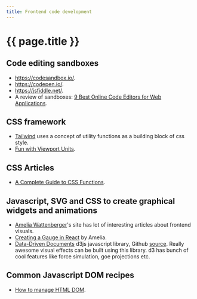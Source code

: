 ```yaml
---
title: Frontend code development
---
```


# {{ page.title }}

## Code editing sandboxes

* <https://codesandbox.io/>.
* <https://codepen.io/>.
* <https://jsfiddle.net/>.
* A review of sandboxes: [9 Best Online Code Editors for Web Applications](https://geekflare.com/online-code-editors/).

## CSS framework
* [Tailwind](https://tailwind.run/) uses a concept of utility functions as
a building block of css style.
* [Fun with Viewport Units](https://css-tricks.com/fun-viewport-units/).

## CSS Articles
* [A Complete Guide to CSS Functions](https://css-tricks.com/complete-guide-to-css-functions/).

## Javascript, SVG and CSS to create graphical widgets and animations
* [Amelia Wattenberger](https://wattenberger.com/)'s site has lot of interesting articles about frontend visuals. 
* [Creating a Gauge in React](https://wattenberger.com/blog/gauge) by Amelia.
* [Data-Driven Documents](https://d3js.org/) d3js javascript library, Github [source](https://github.com/d3/d3). Really awesome visual effects can be built using this library. d3 has bunch of cool features like force simulation, goe projections etc.

## Common Javascript DOM recipes
* [How to manage HTML DOM](https://htmldom.dev/).